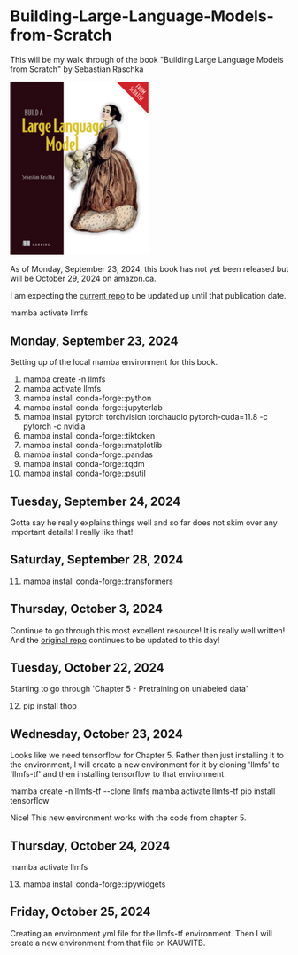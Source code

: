 # Building-Large-Language-Models-from-Scratch

This will be my walk through of the book "Building Large Language Models from Scratch" by Sebastian Raschka

 <a href="http://mng.bz/orYv"><img src="images/Raschka-HI.png" width="250px"></a> 

 As of Monday, September 23, 2024, this book has not yet been released but will be October 29, 2024 on amazon.ca.

 I am expecting the [current repo](https://github.com/rasbt/LLMs-from-scratch) to be updated up until that publication date.

 mamba activate llmfs


## Monday, September 23, 2024

Setting up of the local mamba environment for this book. 

 1) mamba create -n llmfs
 2) mamba activate llmfs
 3) mamba install conda-forge::python
 4) mamba install conda-forge::jupyterlab
 5) mamba install pytorch torchvision torchaudio pytorch-cuda=11.8 -c pytorch -c nvidia
 6) mamba install conda-forge::tiktoken
 7) mamba install conda-forge::matplotlib
 8) mamba install conda-forge::pandas
 9) mamba install conda-forge::tqdm
10) mamba install conda-forge::psutil

## Tuesday, September 24, 2024

Gotta say he really explains things well and so far does not skim over any important details! I really like that!

## Saturday, September 28, 2024

11) mamba install conda-forge::transformers

## Thursday, October 3, 2024

Continue to go through this most excellent resource! It is really well written! And the [original repo](https://github.com/rasbt/LLMs-from-scratch) continues to be updated to this day! 

## Tuesday, October 22, 2024

Starting to go through 'Chapter 5 - Pretraining on unlabeled data'

12) pip install thop

## Wednesday, October 23, 2024

Looks like we need tensorflow for Chapter 5. Rather then just installing it to the environment, I will create a new environment for it by cloning 'llmfs' to 'llmfs-tf' and then installing tensorflow to that environment.

mamba create -n llmfs-tf --clone llmfs
mamba activate llmfs-tf
pip install tensorflow

Nice! This new environment works with the code from chapter 5.

## Thursday, October 24, 2024

mamba activate llmfs

13) mamba install conda-forge::ipywidgets

## Friday, October 25, 2024

Creating an environment.yml file for the llmfs-tf environment. Then I will create a new environment from that file on KAUWITB. 